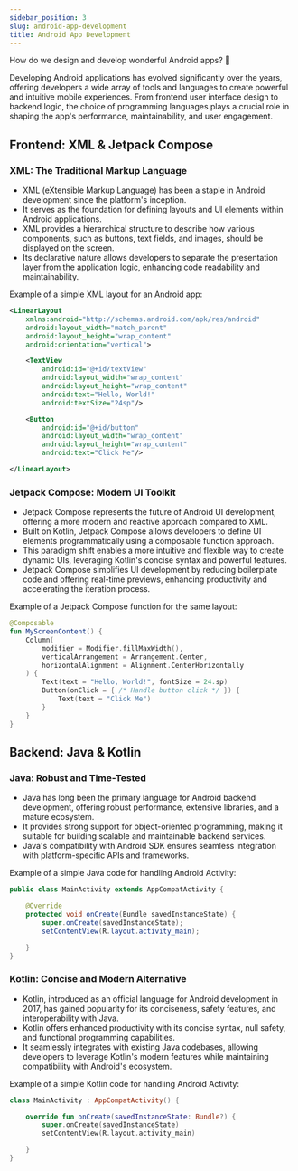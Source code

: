 ```yaml
---
sidebar_position: 3
slug: android-app-development
title: Android App Development
---
```


How do we design and develop wonderful Android apps? 🤔

Developing Android applications has evolved significantly over the years, offering developers a wide array of tools and languages to create powerful and intuitive mobile experiences. From frontend user interface design to backend logic, the choice of programming languages plays a crucial role in shaping the app's performance, maintainability, and user engagement.

## Frontend: XML & Jetpack Compose

### XML: The Traditional Markup Language

- XML (eXtensible Markup Language) has been a staple in Android development since the platform's inception.
- It serves as the foundation for defining layouts and UI elements within Android applications.
- XML provides a hierarchical structure to describe how various components, such as buttons, text fields, and images, should be displayed on the screen.
- Its declarative nature allows developers to separate the presentation layer from the application logic, enhancing code readability and maintainability.

Example of a simple XML layout for an Android app:

```xml title="app/src/layouts/activity_main.xml" showLineNumbers
<LinearLayout
    xmlns:android="http://schemas.android.com/apk/res/android"
    android:layout_width="match_parent"
    android:layout_height="wrap_content"
    android:orientation="vertical">

    <TextView
        android:id="@+id/textView"
        android:layout_width="wrap_content"
        android:layout_height="wrap_content"
        android:text="Hello, World!"
        android:textSize="24sp"/>

    <Button
        android:id="@+id/button"
        android:layout_width="wrap_content"
        android:layout_height="wrap_content"
        android:text="Click Me"/>

</LinearLayout>
```

### Jetpack Compose: Modern UI Toolkit

- Jetpack Compose represents the future of Android UI development, offering a more modern and reactive approach compared to XML.
- Built on Kotlin, Jetpack Compose allows developers to define UI elements programmatically using a composable function approach.
- This paradigm shift enables a more intuitive and flexible way to create dynamic UIs, leveraging Kotlin's concise syntax and powerful features.
- Jetpack Compose simplifies UI development by reducing boilerplate code and offering real-time previews, enhancing productivity and accelerating the iteration process.

Example of a Jetpack Compose function for the same layout:

```kotlin title="app/src/layouts/ActivityMain.kt" showLineNumbers
@Composable
fun MyScreenContent() {
    Column(
        modifier = Modifier.fillMaxWidth(),
        verticalArrangement = Arrangement.Center,
        horizontalAlignment = Alignment.CenterHorizontally
    ) {
        Text(text = "Hello, World!", fontSize = 24.sp)
        Button(onClick = { /* Handle button click */ }) {
            Text(text = "Click Me")
        }
    }
}
```

## Backend: Java & Kotlin

### Java: Robust and Time-Tested

- Java has long been the primary language for Android backend development, offering robust performance, extensive libraries, and a mature ecosystem.
- It provides strong support for object-oriented programming, making it suitable for building scalable and maintainable backend services.
- Java's compatibility with Android SDK ensures seamless integration with platform-specific APIs and frameworks.

Example of a simple Java code for handling Android Activity:

```java title="app/src/activity_main.java" showLineNumbers
public class MainActivity extends AppCompatActivity {

    @Override
    protected void onCreate(Bundle savedInstanceState) {
        super.onCreate(savedInstanceState);
        setContentView(R.layout.activity_main);

    }
}
```

### Kotlin: Concise and Modern Alternative

- Kotlin, introduced as an official language for Android development in 2017, has gained popularity for its conciseness, safety features, and interoperability with Java.
- Kotlin offers enhanced productivity with its concise syntax, null safety, and functional programming capabilities.
- It seamlessly integrates with existing Java codebases, allowing developers to leverage Kotlin's modern features while maintaining compatibility with Android's ecosystem.

Example of a simple Kotlin code for handling Android Activity:

```kotlin title="app/src/ActivityMain.kt" showLineNumbers
class MainActivity : AppCompatActivity() {

    override fun onCreate(savedInstanceState: Bundle?) {
        super.onCreate(savedInstanceState)
        setContentView(R.layout.activity_main)

    }
}
```



